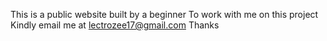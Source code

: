 This is a public website built by a beginner
To work with me on this project
Kindly email me at lectrozee17@gmail.com
Thanks
